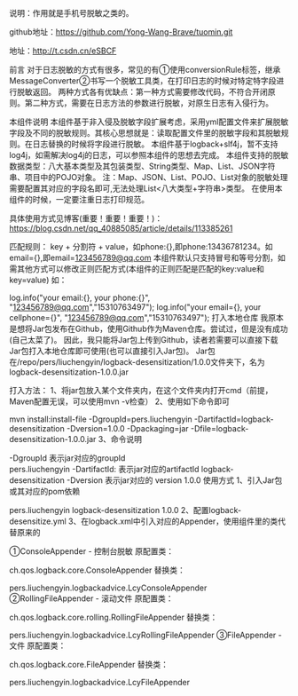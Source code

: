说明：作用就是手机号脱敏之类的。

github地址：https://github.com/Yong-Wang-Brave/tuomin.git

地址：http://t.csdn.cn/eSBCF


前言
对于日志脱敏的方式有很多，常见的有①使用conversionRule标签，继承MessageConverter②书写一个脱敏工具类，在打印日志的时候对特定特字段进行脱敏返回。 两种方式各有优缺点：第一种方式需要修改代码，不符合开闭原则。第二种方式，需要在日志方法的参数进行脱敏，对原生日志有入侵行为。

本组件说明
本组件基于非入侵及脱敏字段扩展考虑，采用yml配置文件来扩展脱敏字段及不同的脱敏规则。其核心思想就是：读取配置文件里的脱敏字段和其脱敏规则。在日志替换的时候将字段进行脱敏。 本组件基于logback+slf4j，暂不支持log4j，如需解决log4j的日志，可以参照本组件的思想去完成。 本组件支持的脱敏数据类型：八大基本类型及其包装类型、String类型、Map、List、JSON字符串、项目中的POJO对象。 注：Map、JSON、List、POJO、List对象的脱敏处理需要配置其对应的字段名即可,无法处理List<八大类型+字符串>类型。 在使用本组件的时候，一定要注重日志打印规范。

具体使用方式见博客(重要！重要！重要！)：https://blog.csdn.net/qq_40885085/article/details/113385261

匹配规则：
key + 分割符 + value，如phone:{},即phone:13436781234。如email={},即email=123456789@qq.com 本组件默认只支持冒号和等号分割，如需其他方式可以修改正则匹配方式(本组件的正则匹配是匹配的key:value和key=value) 如：

log.info("your email:{}, your phone:{}", "123456789@qq.com","15310763497");
log.info("your email={}, your cellphone={}", "123456789@qq.com","15310763497");
打入本地仓库
我原本是想将Jar包发布在Github，使用Github作为Maven仓库。尝试过，但是没有成功(自己太菜了)。 因此，我只能将Jar包上传到Github，读者若需要可以直接下载Jar包打入本地仓库即可使用(也可以直接引入Jar包)。 Jar包在/repo/pers/liuchengyin/logback-desensitization/1.0.0文件夹下，名为logback-desensitization-1.0.0.jar

打入方法：
1、将jar包放入某个文件夹内，在这个文件夹内打开cmd（前提，Maven配置无误，可以使用mvn -v检查） 2、使用如下命令即可

mvn install:install-file -DgroupId=pers.liuchengyin -DartifactId=logback-desensitization -Dversion=1.0.0 -Dpackaging=jar -Dfile=logback-desensitization-1.0.0.jar
3、命令说明

-DgroupId
表示jar对应的groupId  
<groupId>pers.liuchengyin</groupId>
-DartifactId:
表示jar对应的artifactId
<artifactId>logback-desensitization</artifactId>
-Dversion
表示jar对应的 version
<version>1.0.0</version>
使用方式
1、引入Jar包或其对应的pom依赖

<dependency>
    <groupId>pers.liuchengyin</groupId>
    <artifactId>logback-desensitization</artifactId>
    <version>1.0.0</version>
</dependency>
2、配置logback-desensitize.yml 3、在logback.xml中引入对应的Appender，使用组件里的类代替原来的

①ConsoleAppender - 控制台脱敏
原配置类：

ch.qos.logback.core.ConsoleAppender
替换类：

pers.liuchengyin.logbackadvice.LcyConsoleAppender
②RollingFileAppender - 滚动文件
原配置类：

ch.qos.logback.core.rolling.RollingFileAppender
替换类：

pers.liuchengyin.logbackadvice.LcyRollingFileAppender
③FileAppender - 文件
原配置类：

ch.qos.logback.core.FileAppender
替换类：

pers.liuchengyin.logbackadvice.LcyFileAppender